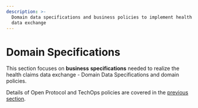 ```yaml
---
description: >-
  Domain data specifications and business policies to implement health claims
  data exchange
---
```


# Domain Specifications

This section focuses on **business** **specifications** needed to realize the health claims data exchange - Domain Data Specifications and domain policies.

Details of Open Protocol and TechOps policies are covered in the [previous section](../hcx-technical-specifications/).

